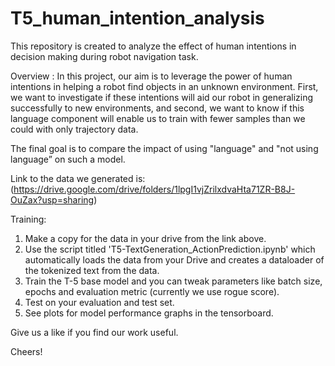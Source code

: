 # T5_human_intention_analysis

This repository is created to analyze the effect of human intentions in decision making during robot navigation task.

Overview : In this project, our aim is to leverage the power of human intentions in
helping a robot find objects in an unknown environment. First, we want to investigate if
these intentions will aid our robot in generalizing successfully to new environments, and
second, we want to know if this language component will enable us to train with fewer
samples than we could with only trajectory data.

The final goal is to compare the impact of using "language" and "not using language” on such a
model.

Link to the data we generated is: (https://drive.google.com/drive/folders/1lpgI1vjZrilxdvaHta71ZR-B8J-OuZax?usp=sharing)

Training: 

1. Make a copy for the data in your drive from the link above.
2. Use the script titled 'T5-TextGeneration_ActionPrediction.ipynb' which automatically loads the data from your Drive and 
   creates a dataloader of the tokenized text from the data.
3. Train the T-5 base model and you can tweak parameters like batch size, epochs and evaluation metric (currently we use 
   rogue score).
4. Test on your evaluation and test set.
5. See plots for model performance graphs in the tensorboard.



Give us a like if you find our work useful. 

Cheers!

